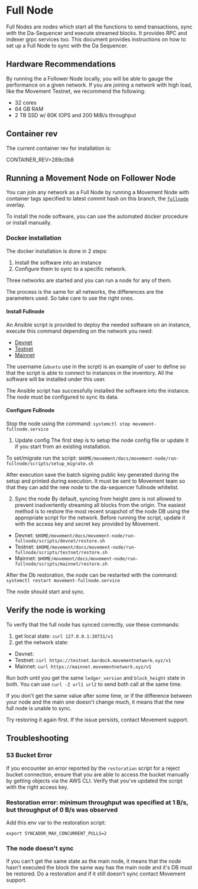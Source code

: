 # Full Node
Full Nodes are nodes which start all the functions to send transactions, sync with the Da-Sequencer and execute streamed blocks. It provides RPC and indexer grpc services too. This document provides instructions on how to set up a Full Node to sync with the Da Sequencer.

## Hardware Recommendations
By running the a Follower Node locally, you will be able to gauge the performance on a given network. If you are joining a network with high load, like the Movement Testnet, we recommend the following:
- 32 cores
- 64 GB RAM
- 2 TB SSD w/ 60K IOPS and 200 MiB/s throughput

## Container rev

The current container rev for installation is:

CONTAINER_REV=289c0b8

## Running a Movement Node on Follower Node
You can join any network as a Full Node by running a Movement Node with container tags specified to latest commit hash on this branch, the [`fullnode`](../../../../../docker/compose/movement-full-node/docker-compose.fullnode.yml) overlay.

To install the node software, you can use the automated docker procedure or install manually.

### Docker installation
The docker installation is done in 2 steps:
 1. Install the software into an instance
 2. Configure them to sync to a specific network.

 Three networks are started and you can run a node for any of them.

 The process is the same for all networks, the differences are the parameters used. So take care to use the right ones.

#### Install Fullnode
An Ansible script is provided to deploy the needed software on an instance, execute this command depending on the network you need:

 * [Devnet](ansible/devnet/README.md)
 * [Testnet](ansible/testnet/README.md)
 * [Mainnet](ansible/mainnet/README.md)

 The username (`ubuntu` use in the scrpt) is an example of user to define so that the script is able to connect to instances in the inventory.
 All the software will be installed under this user.


The Ansible script has successfully installed the software into the instance. The node must be configured to sync its data.

#### Configure Fullnode

Stop the node using the command: `systemctl stop movement-fullnode.service`

1) Update config
The first step is to setup the node config file or update it if you start from an existing installation.

To set/migrate run the script: `$HOME/movement/docs/movement-node/run-fullnode/scripts/setup_migrate.sh`

After execution save the batch signing public key generated during the setup and printed during execution.
It must be sent to Movement team so that they can add the new node to the da-sequencer fullnode whitelist.

2) Sync the node
By default, syncing from height zero is not allowed to prevent inadvertently streaming all blocks from the origin. The easiest method is to restore the most recent snapshot of the node DB using the appropriate script for the network. Before running the script, update it with the access key and secret key provided by Movement.

  * Devnet: `$HOME/movement/docs/movement-node/run-fullnode/scripts/devnet/restore.sh`
  * Testnet: `$HOME/movement/docs/movement-node/run-fullnode/scripts/testnet/restore.sh`
  * Mainnet: `$HOME/movement/docs/movement-node/run-fullnode/scripts/mainnet/restore.sh`

After the Db restoration, the node can be restarted with the command: `systemctl restart movement-fullnode.service`

The node should start and sync.

## Verify the node is working

To verify that the full node has synced correctly, use these commands:
1) get local state: `curl 127.0.0.1:30731/v1`
2) get the network state:
 * Devnet:
 * Testnet: `curl https://testnet.bardock.movementnetwork.xyz/v1`
 * Mainnet: `curl https://mainnet.movementnetwork.xyz/v1`


Run both until you get the same `ledger_version` and `block_height` state in both. You can use `curl -Z url1 url2` to send both call at the same time.

If you don't get the same value after some time, or if the difference between your node and the main one doesn't change much, it means that the new full node is unable to sync.

Try restoring it again first. If the issue persists, contact Movement support.

## Troubleshooting 

### S3 Bucket Error
If you encounter an error reported by the `restoration` script for a reject bucket connection, ensure that you are able to access the bucket manually by getting objects via the AWS CLI.
Verify that you've updated the script with the right access key. 

### Restoration error: minimum throughput was specified at 1 B/s, but throughput of 0 B/s was observed
Add this env var to the restoration script:
```
export SYNCADOR_MAX_CONCURRENT_PULLS=2
```

### The node doesn't sync
If you can't get the same state as the main node, it means that the node hasn't executed the block the same way has the main node and it's DB must be restored.
Do a restoration and if it still doesn't sync contact Movement support.